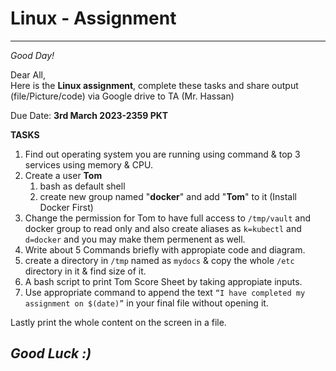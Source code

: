 # Linux - Assignment
----

_Good Day!_

Dear All, 
<br>
Here is the **Linux assignment**, complete these tasks and share output  (file/Picture/code) via Google drive to TA (Mr. Hassan)

Due Date: **3rd March 2023-2359 PKT**

**TASKS**

1. Find out operating system you are running using command & top 3 services using memory & CPU.
2. Create a user **Tom**
   1. bash as default shell
   2. create new group named "**docker**" and add "**Tom**" to it (Install Docker First)
3. Change the permission for Tom to have full access to `/tmp/vault` and docker group to read only and also create aliases as  `k=kubectl` and  `d=docker` and you may make them permenent as well.
4. Write about 5 Commands briefly with appropiate code and diagram.  
5. create a directory in `/tmp` named as `mydocs` & copy the whole `/etc` directory in it & find size of it.
6. A bash script to print Tom Score Sheet by taking appropiate inputs.
7. Use appropriate command to append the text `“I have completed my assignment on $(date)”` in your final file without opening it.


Lastly print the whole content on the screen in a file.

_Good Luck :)_
-----


